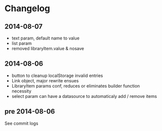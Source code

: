 # Changelog

## 2014-08-07

- text param, default name to value
- list param
- removed libraryItem.value & nosave

## 2014-08-06

- button to cleanup localStorage invalid entries
- Link object, major rewrite ensues
- LibraryItem params conf, reduces or eliminates builder function necessity
- select param can have a datasource to automaticaly add / remove items

## pre 2014-08-06

See commit logs
